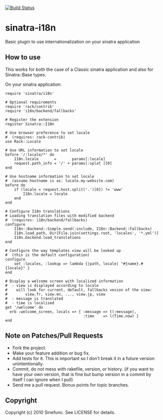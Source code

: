 [![Build Status](https://travis-ci.org/sdalu/sinatra-i18n.png)](https://travis-ci.org/sdalu/sinatra-i18n)


sinatra-i18n
============

Basic plugin to use internationalization on your sinatra application

How to use
----------

This works for both the case of a Classic sinatra application and also
for Sinatra::Base types.

On your sinatra application:

    require 'sinatra/i18n'
    
    # Optional requirements
    require 'rack/contrib' 
    require 'i18n/backend/fallbacks'
    
    # Register the extension
    register Sinatra::I18n
    
    # Use browser preference to set locale
    #  (requires: rack-contrib)
    use Rack::Locale
    
    # Use URL information to set locale
    before '/:locale/*' do
        I18n.locale       =       params[:locale]
        request.path_info = '/' + params[:splat ][0]
    end
    
    # Use hostname information to set locale
    #  (assume hostname is as: locale.my-website.com)
    before do
        if (locale = request.host.split('.')[0]) != 'www'
            I18n.locale = locale
        end
    end    
    
    # Configure I18n translations
    # Loading translation files with modified backend
    #  (requires: i18n/backend/fallbacks)
    configure
        I18n::Backend::Simple.send(:include, I18n::Backend::Fallbacks)
        I18n.load_path, Dir[File.join(settings.root, 'locales', '*.yml')]
        I18n.backend.load_translations
    end

    # Configure the way templates view will be looked up
    #  (this is the default configuration)
    configure
        set :locales, :lookup => lambda {|path, locale| "#{name}.#{locale}" }
    end

    # Display a welcome screen with localized information
    #  - view is displayed according to locale 
    #    will look for current, default, fallbacks vesion of the view:
    #        view.fr, view.en, ..., view.jp, view
    #  - message is translated
    #  - time is localised
    get '/welcome' do
      erb :welcome_screen, locals => { :message => t(:message),
                                       :time    => l(Time.now) }
    end




Note on Patches/Pull Requests
-----------------------------
 
* Fork the project.
* Make your feature addition or bug fix.
* Add tests for it. This is important so I don't break it in a
  future version unintentionally.
* Commit, do not mess with rakefile, version, or history.
  (if you want to have your own version, that is fine but bump version in a commit by itself I can ignore when I pull)
* Send me a pull request. Bonus points for topic branches.

Copyright 
---------

Copyright (c) 2010 Sinefunc. See LICENSE for details.
